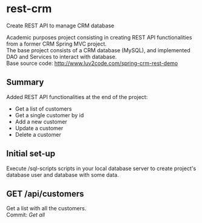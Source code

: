 # rest-crm
Create REST API to manage CRM database

Academic purposes project consisting in creating REST API functionalities from a former CRM Spring MVC project.   
The base project consists of a CRM database (MySQL), and implemented DAO and Services to interact with database.  
Base source code: http://www.luv2code.com/spring-crm-rest-demo

## Summary
Added REST API functionalities at the end of the project:
  - Get a list of customers
  - Get a single customer by id
  - Add a new customer
  - Update a customer
  - Delete a customer

## Initial set-up
Execute /sql-scripts scripts in your local database server to create project's database user and database with some data.

## GET /api/customers
Get a list with all the customers.  
Commit: *Get all*
